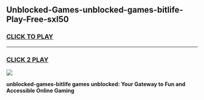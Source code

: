 
## Unblocked-Games-unblocked-games-bitlife-Play-Free-sxl50
<h3>
<a href="https://premium76.site?title=unblocked-games-bitlife&ref=19M">CLICK TO PLAY</a></h3>
<hr>

<h3>
<a href="https://premium76.site?title=unblocked-games-bitlife&ref=19M">CLICK 2 PLAY</a>
  
</h3>

<a href="https://premium76.site?title=unblocked-games-bitlife&ref=19M"><img src="https://clearcache.store/games.png"></a>


**unblocked-games-bitlife games unblocked: Your Gateway to Fun and Accessible Online Gaming**
